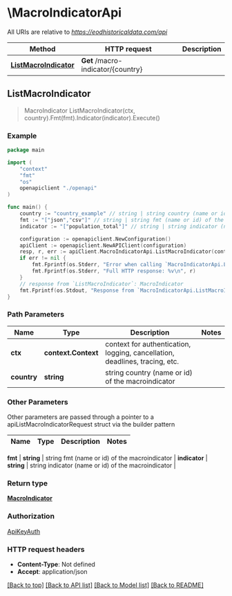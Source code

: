 # \MacroIndicatorApi

All URIs are relative to *https://eodhistoricaldata.com/api*

Method | HTTP request | Description
------------- | ------------- | -------------
[**ListMacroIndicator**](MacroIndicatorApi.md#ListMacroIndicator) | **Get** /macro-indicator/{country} | 



## ListMacroIndicator

> MacroIndicator ListMacroIndicator(ctx, country).Fmt(fmt).Indicator(indicator).Execute()





### Example

```go
package main

import (
    "context"
    "fmt"
    "os"
    openapiclient "./openapi"
)

func main() {
    country := "country_example" // string | string country (name or id) of the macroindicator
    fmt := "["json","csv"]" // string | string fmt (name or id) of the macroindicator
    indicator := "["population_total"]" // string | string indicator (name or id) of the macroindicator

    configuration := openapiclient.NewConfiguration()
    apiClient := openapiclient.NewAPIClient(configuration)
    resp, r, err := apiClient.MacroIndicatorApi.ListMacroIndicator(context.Background(), country).Fmt(fmt).Indicator(indicator).Execute()
    if err != nil {
        fmt.Fprintf(os.Stderr, "Error when calling `MacroIndicatorApi.ListMacroIndicator``: %v\n", err)
        fmt.Fprintf(os.Stderr, "Full HTTP response: %v\n", r)
    }
    // response from `ListMacroIndicator`: MacroIndicator
    fmt.Fprintf(os.Stdout, "Response from `MacroIndicatorApi.ListMacroIndicator`: %v\n", resp)
}
```

### Path Parameters


Name | Type | Description  | Notes
------------- | ------------- | ------------- | -------------
**ctx** | **context.Context** | context for authentication, logging, cancellation, deadlines, tracing, etc.
**country** | **string** | string country (name or id) of the macroindicator | 

### Other Parameters

Other parameters are passed through a pointer to a apiListMacroIndicatorRequest struct via the builder pattern


Name | Type | Description  | Notes
------------- | ------------- | ------------- | -------------

 **fmt** | **string** | string fmt (name or id) of the macroindicator | 
 **indicator** | **string** | string indicator (name or id) of the macroindicator | 

### Return type

[**MacroIndicator**](MacroIndicator.md)

### Authorization

[ApiKeyAuth](../README.md#ApiKeyAuth)

### HTTP request headers

- **Content-Type**: Not defined
- **Accept**: application/json

[[Back to top]](#) [[Back to API list]](../README.md#documentation-for-api-endpoints)
[[Back to Model list]](../README.md#documentation-for-models)
[[Back to README]](../README.md)


